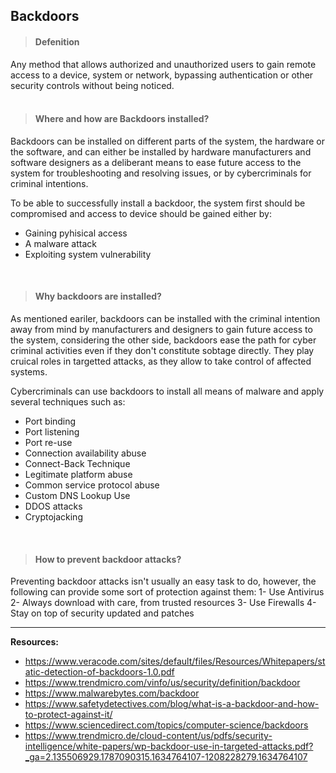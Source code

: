 ## Backdoors

>  #### Defenition

Any method that allows authorized and unauthorized users to gain remote access to a device, system or network, bypassing authentication or other security controls without being noticed.  
<br>
> #### Where and how are Backdoors installed?

Backdoors can be installed on different parts of the system, the hardware or the software, and can either be installed by hardware manufacturers and software designers as a deliberant means to ease future access to the system for troubleshooting and resolving issues, or by cybercriminals for criminal intentions.

To be able to successfully install a backdoor, the system first should be compromised and access to device should be gained either by:
- Gaining pyhisical access
- A malware attack
- Exploiting system vulnerability  
<br>

> #### Why backdoors are installed?

As mentioned eariler, backdoors can be installed with the criminal intention away from mind by manufacturers and designers to gain future access to the system, considering the other side, backdoors ease the path for cyber criminal activities even if they don't constitute sobtage directly. They play cruical roles in targetted attacks, as they allow to take control of affected systems.

Cybercriminals can use backdoors to install all means of malware and apply several techniques such as: 
- Port binding
- Port listening
- Port re-use
- Connection availability abuse
- Connect-Back Technique
- Legitimate platform abuse
- Common service protocol abuse
- Custom DNS Lookup Use
- DDOS attacks
- Cryptojacking
<br>

> #### How to prevent backdoor attacks?

Preventing backdoor attacks isn't usually an easy task to do, however, the following can provide some sort of protection against them:
1- Use Antivirus
2- Always download with care, from trusted resources
3- Use Firewalls
4- Stay on top of security updated and patches
<br>

------
**Resources:**
- https://www.veracode.com/sites/default/files/Resources/Whitepapers/static-detection-of-backdoors-1.0.pdf
- https://www.trendmicro.com/vinfo/us/security/definition/backdoor
- https://www.malwarebytes.com/backdoor
- https://www.safetydetectives.com/blog/what-is-a-backdoor-and-how-to-protect-against-it/
- https://www.sciencedirect.com/topics/computer-science/backdoors
- https://www.trendmicro.de/cloud-content/us/pdfs/security-intelligence/white-papers/wp-backdoor-use-in-targeted-attacks.pdf?_ga=2.135506929.1787090315.1634764107-1208228279.1634764107

